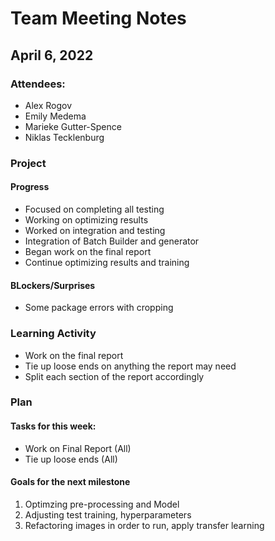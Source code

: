 # Team Meeting Notes
## April 6, 2022

### Attendees:
- Alex Rogov
- Emily Medema
- Marieke Gutter-Spence
- Niklas Tecklenburg

### Project
#### Progress
- Focused on completing all testing  
- Working on optimizing results 
- Worked on integration and testing 
- Integration of Batch Builder and generator
- Began work on the final report 
- Continue optimizing results and training




#### BLockers/Surprises
- Some package errors with cropping 



### Learning Activity
- Work on the final report
- Tie up loose ends on anything the report may need 
- Split each section of the report accordingly  


### Plan

#### Tasks for this week:
- Work on Final Report (All)
- Tie up loose ends (All)


####  Goals for the next milestone
1. Optimzing pre-processing and Model 
2. Adjusting test training, hyperparameters
3. Refactoring images in order to run, apply transfer learning